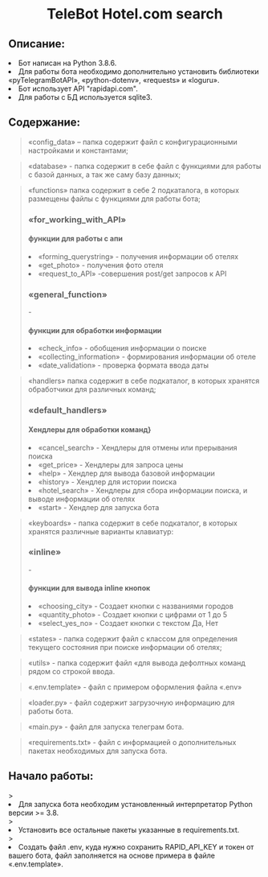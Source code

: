 <h1 align="center">TeleBot Hotel.com search</h1>

<h2>Описание:</h2>
<li>Бот написан на Python 3.8.6.</li>
<li>Для работы бота необходимо дополнительно установить библиотеки «pyTelegramBotAPI», «python-dotenv», «requests» и «loguru».</li>
<li>Бот использует API "rapidapi.com".</li>
<li>Для работы с БД используется sqlite3.</li>

<h2>Содержание:</h2>


>«config_data» – папка содержит файл с конфигурационными настройками и константами;

>«database» - папка содержит в себе файл с функциями для работы с базой данных, а так же саму базу данных;

>«functions»  папка содержит в себе 2 подкаталога, в которых размещены файлы с функциями для работы бота;
><h3>«for_working_with_API»</h3>  <h4>функции для работы с апи</h4>
><li>«forming_querystring» - получения информации об отелях</li>
><li>«get_photo» - получения фото отеля</li>
><li>«request_to_API» -совершения post/get запросов к API</li>
><h3>«general_function»</h3> - <h4>функции для обработки информации</h4>
><li>«check_info» - обобщения информации о поиске</li>
><li>«collecting_information» -  формирования информации об отеле</li>
><li>«date_validation» - проверка формата ввода даты</li>

>«handlers»  папка содержит в себе подкаталог, в которых хранятся обработчики для различных команд;
><h3>«default_handlers»</h3> <h4>Хендлеры для обработки команд}</h4>
><li>«cancel_search» - Хендлеры для отмены или прерывания поиска</li>
><li>«get_price» -  Хендлеры для запроса цены</li>
><li>«help» - Хендлер для вывода базовой информации</li>
><li>«history» - Хендлер для истории поиска</li>
><li>«hotel_search» - Хендлеры для сбора информации поиска, и выводе информации об отелях</li>
><li>«start» - Хендлер для запуска бота</li>

>«keyboards» - папка содержит в себе подкаталог, в которых хранятся различные варианты клавиатур:
><h3>«inline»</h3> - <h4>функции для вывода inline кнопок</h4>
><li>«choosing_city» - Создает кнопки с названиями городов</li>
><li>«quantity_photo» -  Создает кнопки с цифрами от 1 до 5</li>
><li>«select_yes_no» - Создает кнопки с текстом Да, Нет</li>

>«states» - папка содержит файл с классом для определения текущего состояния при поиске информации об отелях;

>«utils» - папка содержит файл «для вывода дефолтных команд рядом со строкой ввода.

>«.env.template» - файл с примером оформления файла «.env»

>«loader.py» - файл содержит загрузочную информацию для работы бота.

>«main.py» - файл для запуска телеграм бота.

>«requirements.txt» - файл с информацией о дополнительных пакетах необходимых для запуска бота.
<h2>Начало работы:</h2> 
><li>Для запуска бота необходим установленный интерпретатор Python версии >= 3.8.</li>
><li>Установить все остальные пакеты указанные в requirements.txt.</li> 
><li>Создать файл .env, куда нужно сохранить RAPID_API_KEY и токен от вашего бота, файл заполняется на основе примера в файле «.env.template».
